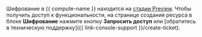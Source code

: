 Шифрование в {{ compute-name }} находится на [стадии Preview](../../overview/concepts/launch-stages.md). Чтобы получить доступ к функциональности, на странице создания ресурса в блоке **Шифрование** нажмите кнопку **Запросить доступ** или [обратитесь в техническую поддержку]({{ link-console-support }}/create-ticket).